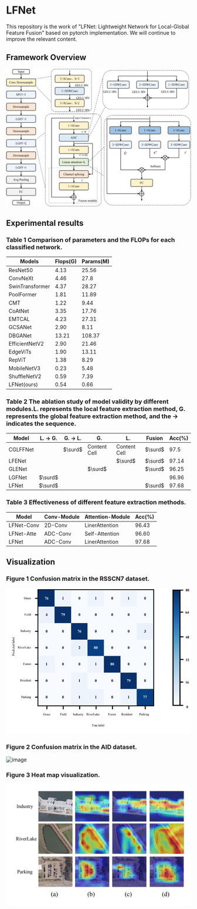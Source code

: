 # LFNet
This repository is the work of "LFNet: Lightweight Network for Local-Global Feature Fusion" based on pytorch implementation. We will continue to improve the relevant content.<br>
## Framework Overview
![image](https://github.com/lcxddn/LFNet/blob/main/Img/LFNet.jpg)
## Experimental results
### Table 1 Comparison of parameters and the FLOPs for each classified network.<br>
| Models | Flops(G) | Params(M) |
| ------------- | ------------- | ------------- |
| ResNet50  | 4.13  |  25.56  |
| ConvNeXt  | 4.46  | 27.8  |
| SwinTransformer  | 4.37  |  28.27  |
| PoolFormer  | 1.81  |  11.89  |
| CMT  | 1.22  |  9.44  |
| CoAtNet  | 3.35  |  17.76  |
| EMTCAL  | 4.23  |  27.31  |
| GCSANet   | 2.90  |  8.11  |
| DBGANet   | 13.21  |  108.37  |
| EfficientNetV2  | 2.90  |  21.46  |
| EdgeViTs  | 1.90  |  13.11  |
| RepViT  | 1.38  |  8.29  |
| MobileNetV3  | 0.23  |  5.48  |
| ShuffleNetV2   | 0.59  |  7.39  |
| LFNet(ours)  | 0.54  |  0.66  |

### Table 2 The ablation study of model validity by different modules.L. represents the local feature extraction method, G. represents the global feature extraction method, and the $\rightarrow$ indicates the sequence.
| Model  | L. $\rightarrow$ G. | G. $\rightarrow$ L. | G. | L. | Fusion | Acc(\%) |
| ------------- | ------------- | ------------- | ------------- | ------------- | ------------- | ------------- |
| CGLFFNet  | |$\surd$| Content Cell  | Content Cell  | $\surd$  | 97.5  |
| LFENet  | | | |$\surd$|$\surd$| 97.14  |
| GLENet  | | |$\surd$| |$\surd$| 96.25  |
| LGFNet  |$\surd$ |   |   |   |   | 96.96  |
| LFNet  |$\surd$ |   |   |   |$\surd$ | 97.68  |

### Table 3 Effectiveness of different feature extraction methods.
| Model  | Conv-Module | Attention-Module | Acc(\%) |
| ------------- | ------------- | ------------- | ------------- |
| LFNet-Conv  | 2D-Conv  | LinerAttention  | 96.43  |
| LFNet-Atte  | ADC-Conv  | Self-Attention  | 96.60  |
| LFNet  | ADC-Conv  | LinerAttention  | 97.68  |

## Visualization
### Figure 1 Confusion matrix in the RSSCN7 dataset.
![image](https://github.com/lcxddn/LFNet/blob/main/Img/matrix_RSSCN7.jpg)

### Figure 2 Confusion matrix in the AID dataset.
![image](https://github.com/lcxddn/LFNet/blob/main/Img/matrix_AID.jpg)

### Figure 3 Heat map visualization.
![image](https://github.com/lcxddn/LFNet/blob/main/Img/heatmap.jpg)

